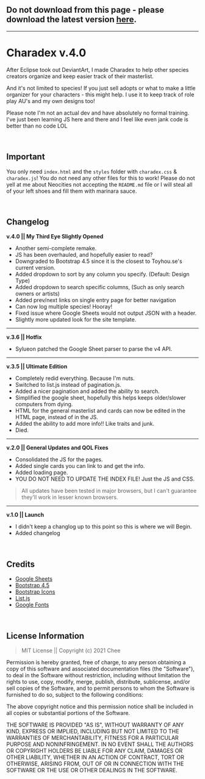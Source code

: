 <p align="center">

## Do not download from this page - please download the latest version [here]().

</p>

---

# Charadex v.4.0

After Eclipse took out DeviantArt, I made Charadex to help other species creators organize and keep easier track of their masterlist.

And it's not limited to species! If you just sell adopts or what to make a little organizer for your characters - this might help. I use it to keep track of role play AU's and my own designs too!

Please note I'm not an actual dev and have absolutely no formal training. I've just been learning JS here and there and I feel like even jank code is better than no code LOL

 
## Important

You only need `index.html` and the `styles` folder with `charadex.css` & `charadex.js`! You do not need any other files for this to work! Please do not yell at me about Neocities not accepting the `README.md` file or I will steal all of your left shoes and fill them with marinara sauce.

 
## Changelog

**v.4.0 || My Third Eye Slightly Opened**

- Another semi-complete remake.
- JS has been overhauled, and hopefully easier to read?
- Downgraded to Bootstrap 4.5 since it is the closest to Toyhou.se's current version.
- Added dropdown to sort by any column you specify. (Default: Design Type)
- Added dropdown to search specific columns, (Such as only search owners or artists)
- Added prev/next links on single entry page for better navigation
- Can now log multiple species! Hooray!
- Fixed issue where Google Sheets would not output JSON with a header.
- Slightly more updated look for the site template.

---

**v.3.6 || Hotfix**

- Sylueon patched the Google Sheet parser to parse the v4 API.

---

**v.3.5 || Ultimate Edition**

- Completely redid everything. Because I'm nuts.
- Switched to list.js instead of pagination.js.
- Added a nicer pagination and added the ability to search.
- Simplified the google sheet, hopefully this helps keeps older/slower computers from dying.
- HTML for the general masterlist and cards can now be edited in the HTML page, instead of in the JS.
- Added the ability to add more info!! Like traits and junk.
- Died.

---

**v.2.0 || General Updates and QOL Fixes**

- Consolidated the JS for the pages.
- Added single cards you can link to and get the info.
- Added loading page.
- YOU DO NOT NEED TO UPDATE THE INDEX FILE! Just the JS and CSS.
> All updates have been tested in major browsers, but I can't guarantee they'll work in lesser known browsers.

---

**v.1.0 || Launch**

- I didn't keep a changlog up to this point so this is where we will Begin.
- Added changelog

 
## Credits

- [Google Sheets](https://docs.google.com/spreadsheets/u/0/)
- [Bootstrap 4.5](https://getbootstrap.com/docs/4.5/getting-started/introduction/)
- [Bootstrap Icons](https://icons.getbootstrap.com/)
- [List.js](https://listjs.com/)
- [Google Fonts](https://fonts.google.com/)

 
## License Information

> MIT License || Copyright (c) 2021 Chee

Permission is hereby granted, free of charge, to any person obtaining a copy of this software and associated documentation files (the "Software"), to deal in the Software without restriction, including without limitation the rights to use, copy, modify, merge, publish, distribute, sublicense, and/or sell copies of the Software, and to permit persons to whom the Software is furnished to do so, subject to the following conditions:

The above copyright notice and this permission notice shall be included in all copies or substantial portions of the Software.

THE SOFTWARE IS PROVIDED "AS IS", WITHOUT WARRANTY OF ANY KIND, EXPRESS OR IMPLIED, INCLUDING BUT NOT LIMITED TO THE WARRANTIES OF MERCHANTABILITY, FITNESS FOR A PARTICULAR PURPOSE AND NONINFRINGEMENT. IN NO EVENT SHALL THE AUTHORS OR COPYRIGHT HOLDERS BE LIABLE FOR ANY CLAIM, DAMAGES OR OTHER LIABILITY, WHETHER IN AN ACTION OF CONTRACT, TORT OR OTHERWISE, ARISING FROM, OUT OF OR IN CONNECTION WITH THE SOFTWARE OR THE USE OR OTHER DEALINGS IN THE SOFTWARE.